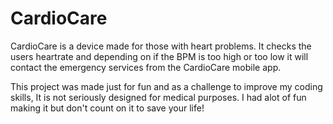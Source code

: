 # CardioCare
 
CardioCare is a device made for those with heart problems. It checks the users heartrate and depending on if the BPM is too high or too low it will contact the emergency services from the CardioCare mobile app.

This project was made just for fun and as a challenge to improve my coding skills, It is not seriously designed for medical purposes. I had alot of fun making it but don't count on it to save your life! 
